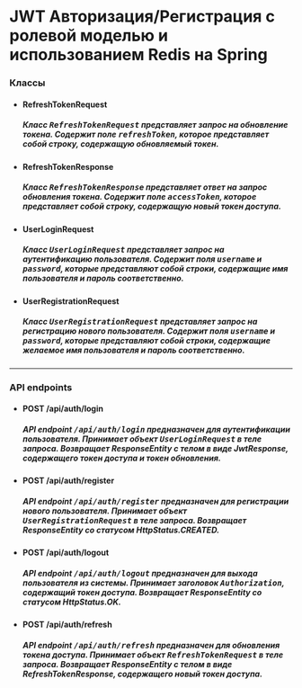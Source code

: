 # JWT Авторизация/Регистрация с ролевой моделью и использованием Redis на Spring
<h3>Классы</h3>
<ul>
<li>
  <h4>RefreshTokenRequest</h4>
  <h5>Класс <tt>RefreshTokenRequest</tt> представляет запрос на обновление токена. Содержит поле <tt>refreshToken</tt>, которое представляет собой строку, содержащую обновляемый токен.</h5>
</li>
<li>
  <h4>RefreshTokenResponse</h4>
  <h5>Класс <tt>RefreshTokenResponse</tt> представляет ответ на запрос обновления токена. Содержит поле <tt>accessToken</tt>, которое представляет собой строку, содержащую новый токен доступа.</h5>
</li>
<li>
  <h4>UserLoginRequest</h4>
  <h5>Класс <tt>UserLoginRequest</tt> представляет запрос на аутентификацию пользователя. Содержит поля <tt>username</tt> и <tt>password</tt>, которые представляют собой строки, содержащие имя пользователя и пароль соответственно.</h5>
</li>
<li>
  <h4>UserRegistrationRequest</h4>
  <h5>Класс <tt>UserRegistrationRequest</tt> представляет запрос на регистрацию нового пользователя. Содержит поля <tt>username</tt> и <tt>password</tt>, которые представляют собой строки, содержащие желаемое имя пользователя и пароль соответственно.</h5>
</li>
</ul>
<hr>
<h3>API endpoints</h3>
<ul>
<li>
  <h4>POST /api/auth/login</h4>
  <h5>API endpoint <tt>/api/auth/login</tt> предназначен для аутентификации пользователя. Принимает объект <tt>UserLoginRequest</tt> в теле запроса. Возвращает ResponseEntity с телом в виде JwtResponse, содержащего токен доступа и токен обновления.</h5>
</li>
<li>
  <h4>POST /api/auth/register</h4>
  <h5>API endpoint <tt>/api/auth/register</tt> предназначен для регистрации нового пользователя. Принимает объект <tt>UserRegistrationRequest</tt> в теле запроса. Возвращает ResponseEntity со статусом HttpStatus.CREATED.</h5>
</li>
<li>
  <h4>POST /api/auth/logout</h4>
  <h5>API endpoint <tt>/api/auth/logout</tt> предназначен для выхода пользователя из системы. Принимает заголовок <tt>Authorization</tt>, содержащий токен доступа. Возвращает ResponseEntity со статусом HttpStatus.OK.</h5>
</li>
<li>
  <h4>POST /api/auth/refresh</h4>
  <h5>API endpoint <tt>/api/auth/refresh</tt> предназначен для обновления токена доступа. Принимает объект <tt>RefreshTokenRequest</tt> в теле запроса. Возвращает ResponseEntity с телом в виде RefreshTokenResponse, содержащего новый токен доступа.</h5>
</li>
</ul>
